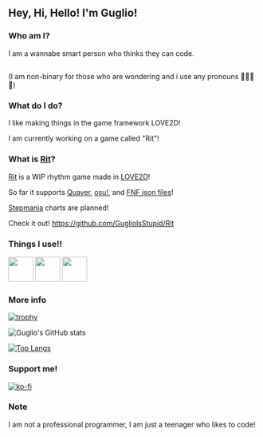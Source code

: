 ## Hey, Hi, Hello! I'm Guglio!
### Who am I?

I am a wannabe smart person who thinks they can code.


##
(I am non-binary for those who are wondering and i use any pronouns 🚒🚒🚒😎)


### What do I do?

I like making things in the game framework LOVE2D!

I am currently working on a game called "Rit"!

### What is [Rit](https://github.com/GuglioIsStupid/Rit)?

[Rit](https://github.com/GuglioIsStupid/Rit) is a WIP rhythm game made in [LOVE2D](https://love2d.org)!

So far it supports [Quaver](https://quavergame.com), [osu!](https://osu.ppy.sh), and [FNF json files](https://github.com/ninjamuffin99/Funkin)!

[Stepmania](https://www.stepmania.com) charts are planned!


Check it out! https://github.com/GuglioIsStupid/Rit

### Things I use!!
<img src="https://cdn.jsdelivr.net/gh/devicons/devicon/icons/vscode/vscode-original.svg" height=50/> <img src="https://cdn.jsdelivr.net/gh/devicons/devicon/icons/lua/lua-original.svg" height=50/> <img src="https://cdn.jsdelivr.net/gh/devicons/devicon/icons/python/python-original.svg" height=50/>

### More info

[![trophy](https://github-profile-trophy.vercel.app/?username=GuglioIsStupid&theme=onedark)](https://github.com/ryo-ma/github-profile-trophy)

![Guglio's GitHub stats](https://github-readme-stats.vercel.app/api?username=guglioisstupid&theme=dark&show_icons=true)

[![Top Langs](https://github-readme-stats.vercel.app/api/top-langs/?username=guglioisstupid)](https://github.com/anuraghazra/github-readme-stats)


### Support me!

[![ko-fi](https://ko-fi.com/img/githubbutton_sm.svg)](https://ko-fi.com/A0A8GRXMX)

### Note

I am not a professional programmer, I am just a teenager who likes to code!
